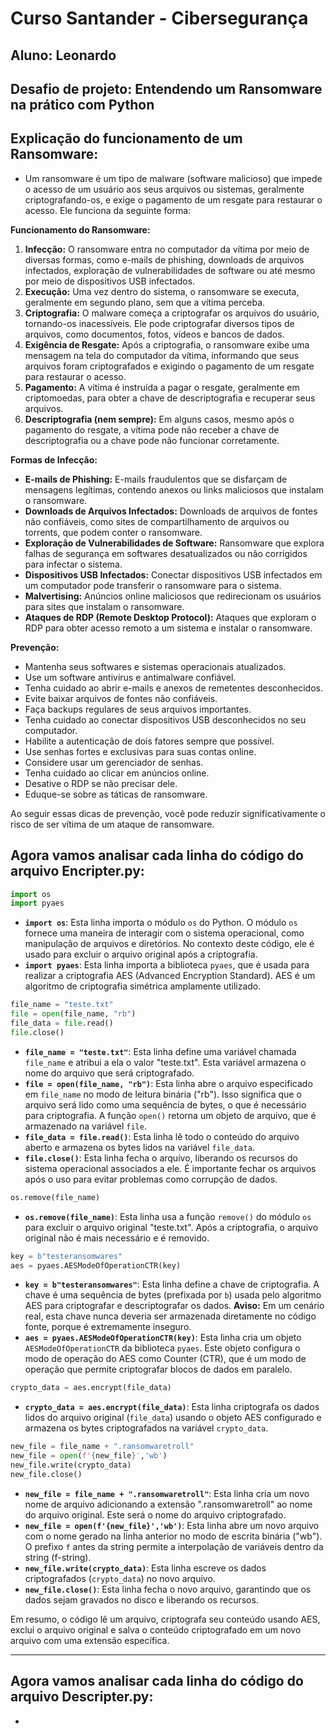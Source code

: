 # Curso Santander - Cibersegurança
## Aluno: Leonardo

## Desafio de projeto: Entendendo um Ransomware na prático com Python

## Explicação do funcionamento de um Ransomware:
- Um ransomware é um tipo de malware (software malicioso) que impede o acesso de um usuário aos seus arquivos ou sistemas, geralmente criptografando-os, e exige o pagamento de um resgate para restaurar o acesso. Ele funciona da seguinte forma:

**Funcionamento do Ransomware:**

1.  **Infecção:** O ransomware entra no computador da vítima por meio de diversas formas, como e-mails de phishing, downloads de arquivos infectados, exploração de vulnerabilidades de software ou até mesmo por meio de dispositivos USB infectados.
2.  **Execução:** Uma vez dentro do sistema, o ransomware se executa, geralmente em segundo plano, sem que a vítima perceba.
3.  **Criptografia:** O malware começa a criptografar os arquivos do usuário, tornando-os inacessíveis. Ele pode criptografar diversos tipos de arquivos, como documentos, fotos, vídeos e bancos de dados.
4.  **Exigência de Resgate:** Após a criptografia, o ransomware exibe uma mensagem na tela do computador da vítima, informando que seus arquivos foram criptografados e exigindo o pagamento de um resgate para restaurar o acesso.
5.  **Pagamento:** A vítima é instruída a pagar o resgate, geralmente em criptomoedas, para obter a chave de descriptografia e recuperar seus arquivos.
6.  **Descriptografia (nem sempre):** Em alguns casos, mesmo após o pagamento do resgate, a vítima pode não receber a chave de descriptografia ou a chave pode não funcionar corretamente.

**Formas de Infecção:**

* **E-mails de Phishing:** E-mails fraudulentos que se disfarçam de mensagens legítimas, contendo anexos ou links maliciosos que instalam o ransomware.
* **Downloads de Arquivos Infectados:** Downloads de arquivos de fontes não confiáveis, como sites de compartilhamento de arquivos ou torrents, que podem conter o ransomware.
* **Exploração de Vulnerabilidades de Software:** Ransomware que explora falhas de segurança em softwares desatualizados ou não corrigidos para infectar o sistema.
* **Dispositivos USB Infectados:** Conectar dispositivos USB infectados em um computador pode transferir o ransomware para o sistema.
* **Malvertising:** Anúncios online maliciosos que redirecionam os usuários para sites que instalam o ransomware.
* **Ataques de RDP (Remote Desktop Protocol):** Ataques que exploram o RDP para obter acesso remoto a um sistema e instalar o ransomware.

**Prevenção:**

* Mantenha seus softwares e sistemas operacionais atualizados.
* Use um software antivírus e antimalware confiável.
* Tenha cuidado ao abrir e-mails e anexos de remetentes desconhecidos.
* Evite baixar arquivos de fontes não confiáveis.
* Faça backups regulares de seus arquivos importantes.
* Tenha cuidado ao conectar dispositivos USB desconhecidos no seu computador.
* Habilite a autenticação de dois fatores sempre que possível.
* Use senhas fortes e exclusivas para suas contas online.
* Considere usar um gerenciador de senhas.
* Tenha cuidado ao clicar em anúncios online.
* Desative o RDP se não precisar dele.
* Eduque-se sobre as táticas de ransomware.

Ao seguir essas dicas de prevenção, você pode reduzir significativamente o risco de ser vítima de um ataque de ransomware.


## Agora vamos analisar cada linha do código do arquivo Encripter.py:

```python
import os
import pyaes
```

* **`import os`**: Esta linha importa o módulo `os` do Python. O módulo `os` fornece uma maneira de interagir com o sistema operacional, como manipulação de arquivos e diretórios. No contexto deste código, ele é usado para excluir o arquivo original após a criptografia.
* **`import pyaes`**: Esta linha importa a biblioteca `pyaes`, que é usada para realizar a criptografia AES (Advanced Encryption Standard). AES é um algoritmo de criptografia simétrica amplamente utilizado.

```python
file_name = "teste.txt"
file = open(file_name, "rb")
file_data = file.read()
file.close()
```

* **`file_name = "teste.txt"`**: Esta linha define uma variável chamada `file_name` e atribui a ela o valor "teste.txt". Esta variável armazena o nome do arquivo que será criptografado.
* **`file = open(file_name, "rb")`**: Esta linha abre o arquivo especificado em `file_name` no modo de leitura binária ("rb"). Isso significa que o arquivo será lido como uma sequência de bytes, o que é necessário para criptografia. A função `open()` retorna um objeto de arquivo, que é armazenado na variável `file`.
* **`file_data = file.read()`**: Esta linha lê todo o conteúdo do arquivo aberto e armazena os bytes lidos na variável `file_data`.
* **`file.close()`**: Esta linha fecha o arquivo, liberando os recursos do sistema operacional associados a ele. É importante fechar os arquivos após o uso para evitar problemas como corrupção de dados.

```python
os.remove(file_name)
```

* **`os.remove(file_name)`**: Esta linha usa a função `remove()` do módulo `os` para excluir o arquivo original "teste.txt". Após a criptografia, o arquivo original não é mais necessário e é removido.

```python
key = b"testeransomwares"
aes = pyaes.AESModeOfOperationCTR(key)
```

* **`key = b"testeransomwares"`**: Esta linha define a chave de criptografia. A chave é uma sequência de bytes (prefixada por `b`) usada pelo algoritmo AES para criptografar e descriptografar os dados. **Aviso:** Em um cenário real, esta chave nunca deveria ser armazenada diretamente no código fonte, porque é extremamente inseguro.
* **`aes = pyaes.AESModeOfOperationCTR(key)`**: Esta linha cria um objeto `AESModeOfOperationCTR` da biblioteca `pyaes`. Este objeto configura o modo de operação do AES como Counter (CTR), que é um modo de operação que permite criptografar blocos de dados em paralelo.

```python
crypto_data = aes.encrypt(file_data)
```

* **`crypto_data = aes.encrypt(file_data)`**: Esta linha criptografa os dados lidos do arquivo original (`file_data`) usando o objeto AES configurado e armazena os bytes criptografados na variável `crypto_data`.

```python
new_file = file_name + ".ransomwaretroll"
new_file = open(f'{new_file}','wb')
new_file.write(crypto_data)
new_file.close()
```

* **`new_file = file_name + ".ransomwaretroll"`**: Esta linha cria um novo nome de arquivo adicionando a extensão ".ransomwaretroll" ao nome do arquivo original. Este será o nome do arquivo criptografado.
* **`new_file = open(f'{new_file}','wb')`**: Esta linha abre um novo arquivo com o nome gerado na linha anterior no modo de escrita binária ("wb"). O prefixo `f` antes da string permite a interpolação de variáveis dentro da string (f-string).
* **`new_file.write(crypto_data)`**: Esta linha escreve os dados criptografados (`crypto_data`) no novo arquivo.
* **`new_file.close()`**: Esta linha fecha o novo arquivo, garantindo que os dados sejam gravados no disco e liberando os recursos.

Em resumo, o código lê um arquivo, criptografa seu conteúdo usando AES, exclui o arquivo original e salva o conteúdo criptografado em um novo arquivo com uma extensão específica.

---

## Agora vamos analisar cada linha do código do arquivo Descripter.py:
- 
